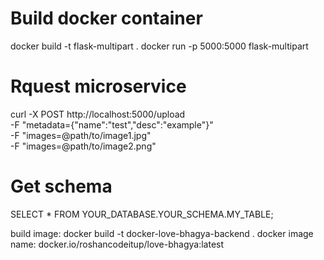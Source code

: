 # Build docker container
docker build -t flask-multipart .
docker run -p 5000:5000 flask-multipart

# Rquest microservice
curl -X POST http://localhost:5000/upload \
  -F "metadata={\"name\":\"test\",\"desc\":\"example\"}" \
  -F "images=@path/to/image1.jpg" \
  -F "images=@path/to/image2.png"

# Get schema
SELECT * FROM YOUR_DATABASE.YOUR_SCHEMA.MY_TABLE;

build image: docker build -t docker-love-bhagya-backend .
docker image name: docker.io/roshancodeitup/love-bhagya:latest